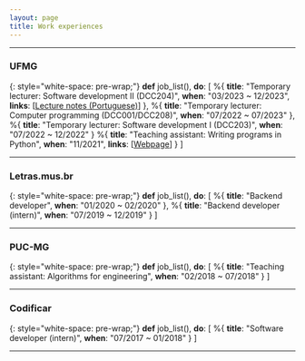 ```yaml
---
layout: page
title: Work experiences
---
```


---

### UFMG

{: style="white-space: pre-wrap;"}
**def** job_list(), **do**: [
   %{
      **title**: "Temporary lecturer: Software development II (DCC204)",
      **when**: "03/2023 ~ 12/2023",
      **links**: [[Lecture notes (Portuguese)](https://github.com/luigidcsoares/teaching-dcc204-pds2)]
   },
   %{
      **title**: "Temporary lecturer: Computer programming (DCC001/DCC208)",
      **when**: "07/2022 ~ 07/2023"
   },
   %{
      **title**: "Temporary lecturer: Software development I (DCC203)",
      **when**: "07/2022 ~ 12/2022"
   }
   %{
      **title**: "Teaching assistant: Writing programs in Python",
      **when**: "11/2021",
      **links**: [[Webpage](http://curso-python.dcc.ufmg.br/)]
   }
]

---

### Letras.mus.br

{: style="white-space: pre-wrap;"}
**def** job_list(), **do**: [
   %{
      **title**: "Backend developer",
      **when**: "01/2020 ~ 02/2020"
   },
   %{
      **title**: "Backend developer (intern)",
      **when**: "07/2019 ~ 12/2019"
   }
]


---

### PUC-MG

{: style="white-space: pre-wrap;"}
**def** job_list(), **do**: [
   %{
      **title**: "Teaching assistant: Algorithms for engineering",
      **when**: "02/2018 ~ 07/2018"
   }
]

---

### Codificar

{: style="white-space: pre-wrap;"}
**def** job_list(), **do**: [
   %{
      **title**: "Software developer (intern)",
      **when**: "07/2017 ~ 01/2018"
   }
]

---

